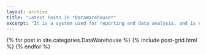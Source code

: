 ```yaml
---
layout: archive
title: "Latest Posts in *DataWarehouse*"
excerpt: "It is a system used for reporting and data analysis, and is considered a core component of business intelligence"
---
```


<div class="tiles">
{% for post in site.categories.DataWarehouse %}
	{% include post-grid.html %}
{% endfor %}
</div><!-- /.tiles -->
